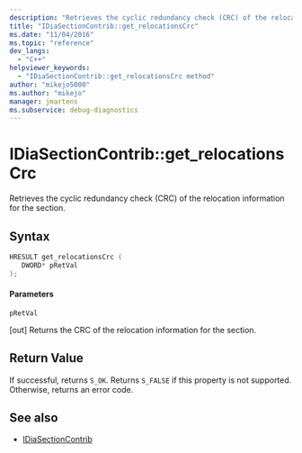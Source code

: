 ```yaml
---
description: "Retrieves the cyclic redundancy check (CRC) of the relocation information for the section."
title: "IDiaSectionContrib::get_relocationsCrc"
ms.date: "11/04/2016"
ms.topic: "reference"
dev_langs:
  - "C++"
helpviewer_keywords:
  - "IDiaSectionContrib::get_relocationsCrc method"
author: "mikejo5000"
ms.author: "mikejo"
manager: jmartens
ms.subservice: debug-diagnostics
---
```

# IDiaSectionContrib::get_relocationsCrc

Retrieves the cyclic redundancy check (CRC) of the relocation information for the section.

## Syntax

```C++
HRESULT get_relocationsCrc ( 
   DWORD* pRetVal
);
```

#### Parameters
 `pRetVal`

[out] Returns the CRC of the relocation information for the section.

## Return Value
 If successful, returns `S_OK`. Returns `S_FALSE` if this property is not supported. Otherwise, returns an error code.

## See also
- [IDiaSectionContrib](../../debugger/debug-interface-access/idiasectioncontrib.md)
